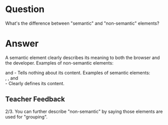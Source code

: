 # Question
What's the difference between "semantic" and "non-semantic" elements?

# Answer
A semantic element clearly describes its meaning to both the browser and the developer. Examples of non-semantic elements: <div> and <span> - Tells nothing about its content. Examples of semantic elements: <form> , <table> , and <article> - Clearly defines its content.
# Teacher Feedback
2/3. You can further describe "non-semantic" by saying those elements are used for "grouping".